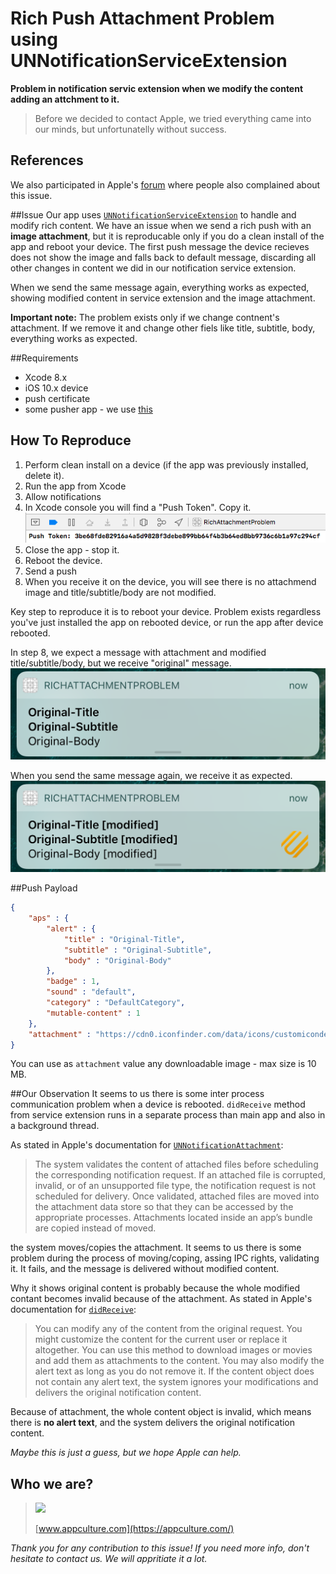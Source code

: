 # Rich Push Attachment Problem using UNNotificationServiceExtension
**Problem in notification servic extension when we modify the content adding an attchment to it.**

> Before we decided to contact Apple, we tried everything came into our minds, but unfortunatelly without success.  

## References
We also participated in Apple's [forum](https://forums.developer.apple.com/message/193994) where people also complained about this issue.

##Issue
Our app uses [`UNNotificationServiceExtension`](https://developer.apple.com/documentation/usernotifications/unnotificationserviceextension) to handle and modify rich content.
We have an issue when we send a rich push with an **image attachment**, but it is reproducable only if you do a clean install of the app and reboot your device. The first push message the device recieves does not show the image and falls back to default message, discarding all other changes in content we did in our notification service extension.

When we send the same message again, everything works as expected, showing modified content in service extension and the image attachment.

**Important note:** The problem exists only if we change contnent's attachment. If we remove it and change other fiels like title, subtitle, body, everything works as expected.

##Requirements
- Xcode 8.x
- iOS 10.x device
- push certificate
- some pusher app - we use [this](https://github.com/noodlewerk/NWPusher)

## How To Reproduce
1. Perform clean install on a device (if the app was previously installed, delete it).
2. Run the app from Xcode
3. Allow notifications
4. In Xcode console you will find a "Push Token". Copy it.
![PushToken](Images/push-token-console.png)
5. Close the app - stop it.
6. Reboot the device.
7. Send a push
8. When you receive it on the device, you will see there is no attachmend image and title/subtitle/body are not modified.

Key step to reproduce it is to reboot your device. Problem exists regardless you've just installed the app on rebooted device, or run the app after device rebooted.

In step 8, we expect a message with attachment and modified title/subtitle/body, but we receive "original" message.
![Failed](Images/failed.png)

When you send the same message again, we receive it as expected.
![Expected](Images/expected.png)

##Push Payload
```json
{
    "aps" : {
        "alert" : {
            "title" : "Original-Title",
            "subtitle" : "Original-Subtitle",
            "body" : "Original-Body"
        },
        "badge" : 1,
        "sound" : "default",
        "category" : "DefaultCategory",
        "mutable-content" : 1
    },
    "attachment" : "https://cdn0.iconfinder.com/data/icons/customicondesignoffice5/128/attachment.png"
}
```

You can use as `attachment` value any downloadable image - max size is 10 MB.

##Our Observation
It seems to us there is some inter process communication problem when a device is rebooted. `didReceive` method from service extension runs in a separate process than main app and also in a background thread.

As stated in Apple's documentation for [`UNNotificationAttachment`](https://developer.apple.com/documentation/usernotifications/unnotificationattachment):
>The system validates the content of attached files before scheduling the corresponding notification request. If an attached file is corrupted, invalid, or of an unsupported file type, the notification request is not scheduled for delivery. Once validated, attached files are moved into the attachment data store so that they can be accessed by the appropriate processes. Attachments located inside an app’s bundle are copied instead of moved.

the system moves/copies the attachment. It seems to us there is some problem during the process of moving/coping, assing IPC rights, validating it. It fails, and the message is delivered without modified content. 

Why it shows original content is probably because the whole modified contant becomes invalid because of the attachment. As stated in Apple's documentation for [`didReceive`](https://developer.apple.com/documentation/usernotifications/unnotificationserviceextension/1648229-didreceive):
>You can modify any of the content from the original request. You might customize the content for the current user or replace it altogether. You can use this method to download images or movies and add them as attachments to the content. You may also modify the alert text as long as you do not remove it. If the content object does not contain any alert text, the system ignores your modifications and delivers the original notification content.

Because of attachment, the whole content object is invalid, which means there is **no alert text**, and the system delivers the original notification content.

*Maybe this is just a guess, but we hope Apple can help.*

## Who we are?
> <a href="http://appculture.com"><img src="http://appculture.com/wp-content/uploads/2015/11/appculture.svg" width="256"/></a>
> 
> [www.appculture.com](https://appculture.com/)

*Thank you for any contribution to this issue! If you need more info, don't hesitate to contact us. We will appritiate it a lot.*